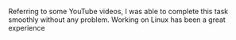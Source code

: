Referring to some YouTube videos, I was able to complete this task smoothly without any problem. Working on Linux has been a great experience
